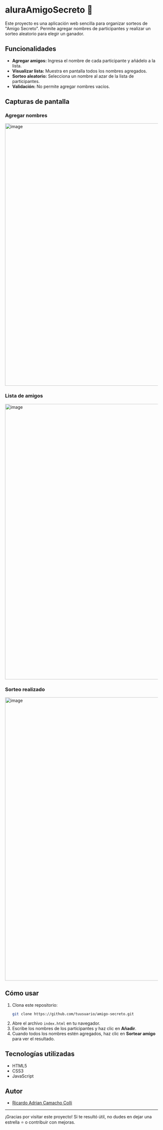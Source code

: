 # aluraAmigoSecreto 🎁
Este proyecto es una aplicación web sencilla para organizar sorteos de "Amigo Secreto". Permite agregar nombres de participantes y realizar un sorteo aleatorio para elegir un ganador.

## Funcionalidades

- **Agregar amigos:** Ingresa el nombre de cada participante y añádelo a la lista.
- **Visualizar lista:** Muestra en pantalla todos los nombres agregados.
- **Sorteo aleatorio:** Selecciona un nombre al azar de la lista de participantes.
- **Validación:** No permite agregar nombres vacíos.

## Capturas de pantalla

### Agregar nombres
<img width="1521" height="865" alt="image" src="https://github.com/user-attachments/assets/27f4c7fb-956d-4a1e-b69f-e1ab69661623" />


### Lista de amigos
<img width="1559" height="908" alt="image" src="https://github.com/user-attachments/assets/e52b54cb-c494-417c-90da-6dcbce83aecf" />


### Sorteo realizado
<img width="1553" height="934" alt="image" src="https://github.com/user-attachments/assets/95f6d99c-c583-4037-a207-084d1ea4ead7" />


## Cómo usar

1. Clona este repositorio:
    ```bash
    git clone https://github.com/tuusuario/amigo-secreto.git
    ```
2. Abre el archivo `index.html` en tu navegador.
3. Escribe los nombres de los participantes y haz clic en **Añadir**.
4. Cuando todos los nombres estén agregados, haz clic en **Sortear amigo** para ver el resultado.

## Tecnologías utilizadas

- HTML5
- CSS3
- JavaScript

## Autor

- [Ricardo Adrian Camacho Colli](https://github.com/Riccamach29)

---

¡Gracias por visitar este proyecto! Si te resultó útil, no dudes en dejar una estrella ⭐ o contribuir con mejoras.
